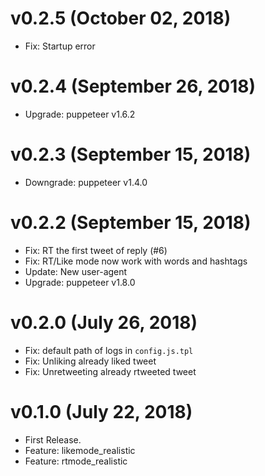 # v0.2.5 (October 02, 2018)
* Fix: Startup error


# v0.2.4 (September 26, 2018)
* Upgrade: puppeteer v1.6.2 


# v0.2.3 (September 15, 2018)
* Downgrade: puppeteer v1.4.0 


# v0.2.2 (September 15, 2018)
* Fix: RT the first tweet of reply (#6)
* Fix: RT/Like mode now work with words and hashtags
* Update: New user-agent
* Upgrade: puppeteer v1.8.0


# v0.2.0 (July 26, 2018)
* Fix: default path of logs in `config.js.tpl`
* Fix: Unliking already liked tweet
* Fix: Unretweeting already rtweeted tweet


# v0.1.0 (July 22, 2018)
* First Release.
* Feature: likemode_realistic
* Feature: rtmode_realistic
